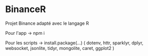 # BinanceR
Projet Binance adapté avec le langage R 

Pour l'app 
  -> npm i

Pour les scripts 
  -> install.package(...)
  ( dotenv, httr, sparklyr, dplyr, websocket, jsonlite, tidyr, mongolite, caret, ggplot2 )
